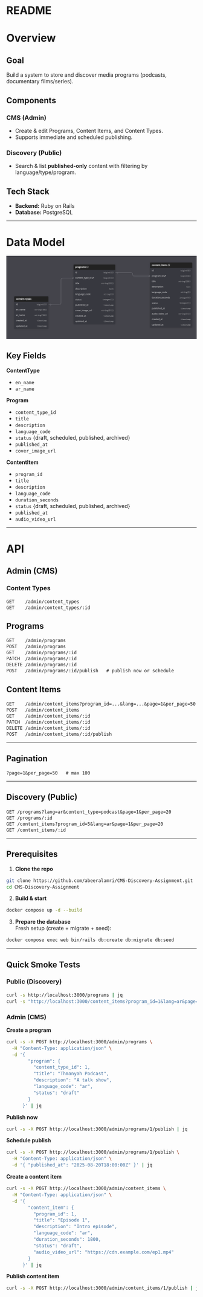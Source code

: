 # README
# Overview

## Goal
Build a system to store and discover media programs (podcasts, documentary films/series).

## Components

### CMS (Admin)
- Create & edit Programs, Content Items, and Content Types.
- Supports immediate and scheduled publishing.

### Discovery (Public)
- Search & list **published-only** content with filtering by language/type/program.

## Tech Stack
- **Backend:** Ruby on Rails
- **Database:** PostgreSQL

---

# Data Model
![Architecture Diagram](docs/images/DB_Desgin.png)


## Key Fields

**ContentType**  
- `en_name`  
- `ar_name`

**Program**  
- `content_type_id`  
- `title`  
- `description`  
- `language_code`  
- `status` {draft, scheduled, published, archived}  
- `published_at`  
- `cover_image_url`

**ContentItem**  
- `program_id`  
- `title`  
- `description`  
- `language_code`  
- `duration_seconds`  
- `status` {draft, scheduled, published, archived}  
- `published_at`  
- `audio_video_url`

---

# API

## Admin (CMS)
### Content Types
```http
GET    /admin/content_types
GET    /admin/content_types/:id
```
## Programs

```http
GET    /admin/programs
POST   /admin/programs
GET    /admin/programs/:id
PATCH  /admin/programs/:id
DELETE /admin/programs/:id
POST   /admin/programs/:id/publish   # publish now or schedule
```

## Content Items
```http
GET    /admin/content_items?program_id=...&lang=...&page=1&per_page=50
POST   /admin/content_items
GET    /admin/content_items/:id
PATCH  /admin/content_items/:id
DELETE /admin/content_items/:id
POST   /admin/content_items/:id/publish
```

---

## Pagination
```text
?page=1&per_page=50   # max 100
```

---

## Discovery (Public)
```http
GET /programs?lang=ar&content_type=podcast&page=1&per_page=20
GET /programs/:id
GET /content_items?program_id=5&lang=ar&page=1&per_page=20
GET /content_items/:id
```

---

## Prerequisites

1) **Clone the repo**
```bash
git clone https://github.com/abeeralamri/CMS-Discovery-Assignment.git
cd CMS-Discovery-Assignment
```

2) **Build & start**
```bash
docker compose up -d --build
```

3) **Prepare the database**  
Fresh setup (create + migrate + seed):
```bash
docker compose exec web bin/rails db:create db:migrate db:seed
```

---

## Quick Smoke Tests

### Public (Discovery)
```bash
curl -s http://localhost:3000/programs | jq
curl -s "http://localhost:3000/content_items?program_id=1&lang=ar&page=1&per_page=20" | jq
```

### Admin (CMS)

**Create a program**
```bash
curl -s -X POST http://localhost:3000/admin/programs \
  -H "Content-Type: application/json" \
  -d '{
        "program": {
          "content_type_id": 1,
          "title": "Thmanyah Podcast",
          "description": "A talk show",
          "language_code": "ar",
          "status": "draft"
        }
      }' | jq
```

**Publish now**
```bash
curl -s -X POST http://localhost:3000/admin/programs/1/publish | jq
```

**Schedule publish**
```bash
curl -s -X POST http://localhost:3000/admin/programs/1/publish \
  -H "Content-Type: application/json" \
  -d '{ "published_at": "2025-08-20T18:00:00Z" }' | jq
```

**Create a content item**
```bash
curl -s -X POST http://localhost:3000/admin/content_items \
  -H "Content-Type: application/json" \
  -d '{
        "content_item": {
          "program_id": 1,
          "title": "Episode 1",
          "description": "Intro episode",
          "language_code": "ar",
          "duration_seconds": 1800,
          "status": "draft",
          "audio_video_url": "https://cdn.example.com/ep1.mp4"
        }
      }' | jq
```

**Publish content item**
```bash
curl -s -X POST http://localhost:3000/admin/content_items/1/publish | jq
```
